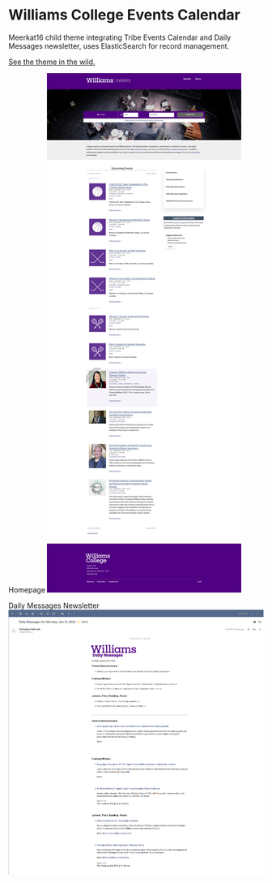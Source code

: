 # Williams College Events Calendar
Meerkat16 child theme integrating Tribe Events Calendar and Daily Messages newsletter, uses 
ElasticSearch for record management.

[See the theme in the wild.](http://events.williams.edu/)

Homepage
![Screenshot of Events home page](events-williams-edu.png)

Daily Messages Newsletter
![Screenshot of Daily Messages newsletter](daily-messages-events-williams-edu.png)
